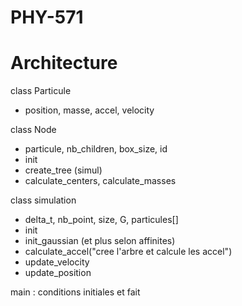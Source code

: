 # PHY-571

# Architecture
class Particule 
- position, masse, accel, velocity


class Node 
- particule, nb_children, box_size, id
- init
- create_tree (simul)
- calculate_centers, calculate_masses


class simulation 
- delta_t, nb_point, size, G, particules[]
- init
- init_gaussian (et plus selon affinites)
- calculate_accel("cree l'arbre et calcule les accel")
- update_velocity
- update_position

main : conditions initiales et fait 
